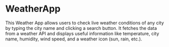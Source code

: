 # WeatherApp
This Weather App allows users to check live weather conditions of any city by typing the city name and clicking a search button. It fetches the data from a weather API and displays useful information like temperature, city name, humidity, wind speed, and a weather icon (sun, rain, etc.).

